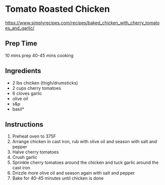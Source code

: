 # Tomato Roasted Chicken
https://www.simplyrecipes.com/recipes/baked_chicken_with_cherry_tomatoes_and_garlic/

## Prep Time
10 mins prep
40-45 mins cooking

## Ingredients
+ 2 lbs chicken (thigh/drumsticks)
+ 2 cups cherry tomatoes
+ 6 cloves garlic
+ olive oil
+ s&p
+ basil*

## Instructions
1. Preheat oven to 375F
2. Arrange chicken in cast iron, rub with olive oil and season with salt and pepper
3. Halve cherry tomatoes 
4. Crush garlic 
5. Sprinkle cherry tomatoes around the chicken and tuck garlic around the cast iron
6. Drizzle more olive oil and season again with salt and pepper 
7. Bake for 40-45 minutes until chicken is done 
